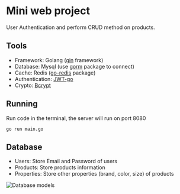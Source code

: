 # Mini web project

User Authentication and perform CRUD method on products.

## Tools

- Framework: Golang ([gin](https://github.com/gin-gonic/gin) framework)
- Database: Mysql (use [gorm](https://gorm.io/gorm) package to connect)
- Cache: Redis ([go-redis](https://github.com/redis/go-redis/v9) package)
- Authentication: [JWT-go](https://github.com/dgrijalva/jwt-go)
- Crypto: [Bcrypt](https://golang.org/x/crypto/bcrypt)

## Running

Run code in the terminal, the server will run on port 8080

```
go run main.go
```

## Database

- Users: Store Email and Password of users
- Products: Store products information
- Properties: Store other properties (brand, color, size) of products

![Database models]("https://github.com/vietthangc1/mini-web-golang/blob/main/database-map.png?raw=true")